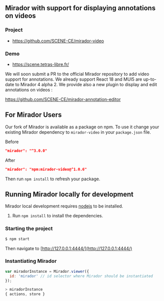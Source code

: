 ## Mirador with support for displaying annotations on videos

### Project
- https://github.com/SCENE-CE/mirador-video

### Demo
- https://scene.tetras-libre.fr/

We will soon submit a PR to the official Mirador repository to add video support for annotations.
We already support React 18 and MUI5 are up-to-date to Mirador 4 alpha 2. We provide also a new plugin to display and edit annotations on videos : 

https://github.com/SCENE-CE/mirador-annotation-editor

## For Mirador Users

Our fork of Mirador is available as a package on npm.
To use it change your existing Mirador dependency to `mirador-video` in your `package.json` file.

Before
```json
"mirador": "^3.0.0"
```

After
```json
"mirador": "npm:mirador-video@^1.0.6"
```

Then run `npm install` to refresh your package.


## Running Mirador locally for development

Mirador local development requires [nodejs](https://nodejs.org/en/download/) to be installed.

1. Run `npm install` to install the dependencies.

### Starting the project

```sh
$ npm start
```

Then navigate to [http://127.0.0.1:4444/](http://127.0.0.1:4444/)

### Instantiating Mirador

```javascript
var miradorInstance = Mirador.viewer({
  id: 'mirador' // id selector where Mirador should be instantiated
});

> miradorInstance
{ actions, store }
```
